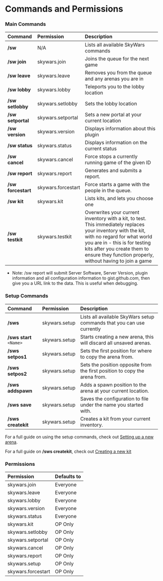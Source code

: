 Commands and Permissions
========================

### Main Commands
| Command               | Permission         | Description                                          |
| :-------------------- | :----------------  | :--------------------------------------------------- |
| **/sw**               | N/A                | Lists all available SkyWars commands                 |
| **/sw** **join**      | skywars.join       | Joins the queue for the next game                    |
| **/sw** **leave**     | skywars.leave      | Removes you from the queue and any arenas you are in |
| **/sw** **lobby**     | skywars.lobby      | Teleports you to the lobby location                  |
| **/sw** **setlobby**  | skywars.setlobby   | Sets the lobby location                              |
| **/sw** **setportal** | skywars.setportal  | Sets a new portal at your current location           |
| **/sw** **version**   | skywars.version    | Displays information about this plugin               |
| **/sw** **status**    | skywars.status     | Displays information on the current status           |
| **/sw** **cancel**    | skywars.cancel     | Force stops a currently running game of the given ID |
| **/sw** **report**    | skywars.report     | Generates and submits a report.                      |
| **/sw** **forcestart**| skywars.forcestart | Force starts a game with the people in the queue.    |
| **/sw** **kit**       | skywars.kit        | Lists kits, and lets you choose one                  |
| **/sw** **testkit**   | skywars.testkit    | Overwrites your current inventory with a kit, to test. This immediately replaces your inventory with the kit, with no regard for what world you are in - this is for testing kits after you create them to ensure they function properly, without having to join a game |

* Note: /sw report will submit Server Software, Server Version, plugin information and all configuration information to gist.github.com, then give you a URL link to the data. This is useful when debugging.

### Setup Commands
| Command               | Permission         | Description                                          |
| :-------------------- | :----------------  | :--------------------------------------------------- |
| **/sws**              | skywars.setup      | Lists all available SkyWars setup commands that you can use currently |
| **/sws** **start** `<Name>`   | skywars.setup      | Starts creating a new arena, this will discard all unsaved arenas. |
| **/sws** **setpos1**  | skywars.setup      | Sets the first position for where to copy the arena from. |
| **/sws** **setpos2**  | skywars.setup      | Sets the position opposite from the first position to copy the arena from. |
| **/sws** **addspawn** | skywars.setup      | Adds a spawn position to the arena at your current location. |
| **/sws** **save**     | skywars.setup      | Saves the configuration to file under the name you started with. |
| **/sws** **createkit**    | skywars.setup  | Creates a kit from your current inventory. |

For a full guide on using the setup commands, check out [Setting up a new arena](https://dabo.guru/projects/skywars/creating-an-arena).

For a full guide on **/sws createkit**, check out [Creating a new kit](https://dabo.guru/projects/skywars/creating-a-new-kit)


### Permissions
| Permission        | Defaults to       |
| :---------------- | :---------------- |
| skywars.join      | Everyone          |
| skywars.leave     | Everyone          |
| skywars.lobby     | Everyone          |
| skywars.version   | Everyone          |
| skywars.status    | Everyone          |
| skywars.kit       | OP Only           |
| skywars.setlobby  | OP Only           |
| skywars.setportal | OP Only           |
| skywars.cancel    | OP Only           |
| skywars.report    | OP Only           |
| skywars.setup     | OP Only           |
| skywars.forcestart| OP Only           |
